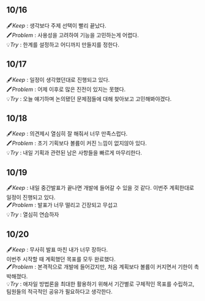 ## 10/16

🖋️*Keep* : 생각보다 주제 선택이 빨리 끝났다.<br/>
🖍️*Problem* : 사용성을 고려하여 기능을 고민하는게 어렵다.<br/>
💡*Try* : 한계를 설정하고 어디까지 만들지를 정한다.<br/>


## 10/17

🖋️*Keep* : 일정이 생각했던대로 진행되고 있다.<br/>
🖍️*Problem* : 어제 이후로 많은 진전이 있지는 못했다.<br/>
💡*Try* : 오늘 얘기하며 논의됐던 문제점들에 대해 찾아보고 고민해봐야겠다.<br/>

## 10/18

🖋️*Keep* : 의견제시 열심히 잘 해줘서 너무 만족스럽다.<br/>
🖍️*Problem* : 초기 기획보다 볼륨이 커진 느낌이 없지않아 있다.<br/>
💡*Try* : 내일 기획과 관련된 남은 사항들을 빠르게 마무리한다.<br/>

## 10/19

🖋️*Keep* : 내일 중간발표가 끝나면 개발에 들어갈 수 있을 것 같다. 이번주 계획한대로 일정이 진행되고 있다.<br/>
🖍️*Problem* : 발표가 너무 떨리고 긴장되고 무섭고<br/>
💡*Try* : 열심히 연습하자<br/>

## 10/20

🖋️*Keep* : 무사히 발표 마친 내가 너무 장하다.<br/>
이번주 시작할 때 계획했던 목표를 모두 완료했다.<br/>
🖍️*Problem* : 본격적으로 개발에 들어갔지만, 처음 계획보다 볼륨이 커지면서 기한이 촉박해졌다.<br/>
💡*Try* : 애자일 방법론을 최대한 활용하기 위해서 기간별로 구체적인 목표를 수립하고, 팀원들의 적극적인 공유가 필요하다고 생각한다.<br/>